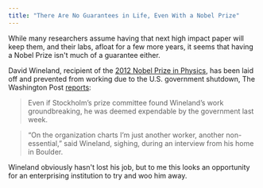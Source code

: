 ```yaml
---
title: "There Are No Guarantees in Life, Even With a Nobel Prize"
---
```


While many researchers assume having that next high impact paper will keep them, and their labs, afloat for a few more years, it seems that having a Nobel Prize isn't much of a guarantee either.

David Wineland, recipient of the [2012 Nobel Prize in Physics](http://www.nobelprize.org/nobel_prizes/physics/laureates/2012/), has been laid off and prevented from working due to the U.S. government shutdown, The Washington Post [reports](http://www.washingtonpost.com/politics/colorado-still-reeling-from-fires-and-floods-hard-hit-by-furloughs/2013/10/07/85b4d7f2-2e88-11e3-bbed-a8a60c601153_story.html):

> Even if Stockholm’s prize committee found Wineland’s work  groundbreaking, he was deemed expendable by the government last week. 


> “On  the organization charts I’m just another worker, another  non-essential,” said Wineland, sighing, during an interview from his  home in Boulder.

Wineland obviously hasn't lost his job, but to me this looks an opportunity for an enterprising institution to try and woo him away. 
